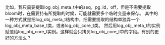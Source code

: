 比如，我只需要提取log_obj_meta_t中的seq，pg_id，off，但是不需要提取bloom时，在需要持有所提取的时候，可能就需要多个临时变量来保存。
其中的一种方式就是把log_obj_meta_t结构中，把需要提取的结构单独弄一个log_obj_meta_base_t类，或者log_obj_core_t类。
然后用log_obj_meta_t的实例赋值给log_obj_core_t实例。这样就会只拷贝log_obj_core_t中的字段。有别的更好的方法么？
